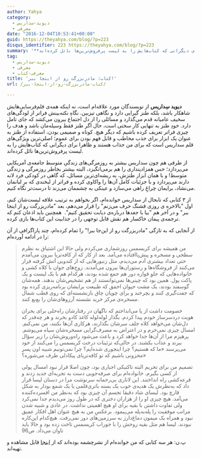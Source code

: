 ```yaml
---
author: Yahya
category:
  - دیوید-سداریس
  - معرفی
date: "2016-12-04T10:53:41+00:00"
guid: https://theyahya.com/blog/?p=223
disqus_identifier: 223 https://theyahya.com/blog/?p=223
summary: '**دیوید سِداریس** از نویسندگان مورد علاقه‌ام است، نه اینکه همه‌ی قلم‌فرسایی‌هایش شاهکار باشد،‌ بلکه طنز گیرایی دارد و نگاهی تیز‌بین. نگاهِ نکته‌بینش فراتر از لودگی‌های سخیف عامیانه قدم می‌گذارد و مسائلی را از دل اجتماع بیرون می‌کشد که جای تامل دارد. خودِ طنز به تنهایی کار سختی است، حال اگر طنز فقط وسیله‌مان باشد و هدف را چیزی فراتر تعریف کرده باشیم که دیگر هیچ. کوتاه و صمیمی بودن، استفاده از طنز به عنوان یک ابزار برای جذب مخاطب و قابل فهم بودن برای عموم؛ اصلی‌ترین ویژگی‌های قلم سداریس است که برای من جذاب هستند و ظاهرا برای دیگرانی که کتاب‌هایش را به لیست پرفروش‌ترین‌ها نائل کرده‌اند.'
tag:
  - دیوید-سداریس
  - معرفی
  - معرفی-کتاب
title: 'کتاب: مادربزرگت رو از اینجا ببر!'
url: /کتاب-مادربزرگت-رو-از-اینجا-ببر/

---
```

**دیوید سِداریس** از نویسندگان مورد علاقه‌ام است، نه اینکه همه‌ی قلم‌فرسایی‌هایش شاهکار باشد،‌ بلکه طنز گیرایی دارد و نگاهی تیز‌بین. نگاهِ نکته‌بینش فراتر از لودگی‌های سخیف عامیانه قدم می‌گذارد و مسائلی را از دل اجتماع بیرون می‌کشد که جای تامل دارد. خودِ طنز به تنهایی کار سختی است، حال اگر طنز فقط وسیله‌مان باشد و هدف را چیزی فراتر تعریف کرده باشیم که دیگر هیچ. کوتاه و صمیمی بودن، استفاده از طنز به عنوان یک ابزار برای جذب مخاطب و قابل فهم بودن برای عموم؛ اصلی‌ترین ویژگی‌های قلم سداریس است که برای من جذاب هستند و ظاهرا برای دیگرانی که کتاب‌هایش را به لیست پرفروش‌ترین‌ها نائل کرده‌اند.

از طرفی هم چون سداریس بیشتر به روزمرگی‌های زندگیِ متوسط جامعه‌ی آمریکایی می‌پردازد؛ حس همزادپنداری را هم برمی‌انگیزد، البته بیشتر بخاطر روزمرگی و زندگی متوسط! و با همان ابزار طنزش، به ریشه‌ای‌ترین مسائل،‌ که گاهی در کودکی فرد لانه دارند می‌پردازد و با جزئیات کامل آن‌ها را واکاوی کرده و فراتر از لبخندی که بر لبانمان می‌نشاد،‌ برایمان چراغِ راهی می‌سازد و عینکی به چشممان می‌زند تا درست‌تر نگاه کنیم.

از ۳ کتابی که تابحال از سداریس خوانده‌ام، اگر بخواهم به ترتیب علاقه لیست‌شان کنم، اول "بالاخره ی روزی قشنگ حرف می‌زنم" را قرار می‌دهم، بعد "مادربزرگت رو از اینجا ببر" و در آخر هم "بیا با جغدها درباره‌ی دیابت تحقیق کنیم".  همچنین باید اذعان کنم که ترجمه‌ی پیمان خاکسار هم نقش قابل توجهی را در جذابیت این کتاب‌ها بازی کرده.

از آنجایی که به تازگی "مادربزرگت رو از این‌جا ببر!" را تمام کرده‌ام، چند پاراگرافی از آن را در ادامه آورده‌‌ام:

> من همیشه برای کریسمس روزشماری می‌کردم ولی حالا این اشتیاق به نظرم سطحی و مسخره و پیش‌پاافتاده می‌آمد. بعد از کار که از کافه‌تریا بیرون می‌آمدم حتی تعداد بیشتری آدم می‌دیدم، مثل زنبور‌هایی که از کندویی آتش گرفته فرار می‌کنند از فروشگاه‌ها و رستوران‌ها بیرون می‌آمدند. زوج‌های جوان با کلاه کشی و خانواده‌هایی که جلوِ فواره دور هم جمع شده بودند، هرکدام هم با یک لیست و یک پاکت پول. همین بود که چینی‌ها نمی‌توانستند از هم تشخیص‌شان بدهند. همه‌شان گوسفند بودند، یک مشت حیوان احمق که طبیعت برایشان برنامه‌ریزی کرده بود که جفت‌گیری کنند و بچرخند و برای چوپان چاق بازنشسته‌ای که روی قطب شمال مسخره‌ی مرکز خرید نشسته آرزوهای‌شان را بع‌بع کنند.
>
> خصومت داشت از پا می‌انداختم که ناگهان در رفتارشان راه‌حلی برای بحران هویت دردسرساز خودم پیدا کردم. بگذار لوله‌لوله کاغذ کادو بخرند و هر چه‌قدر که دل‌شان می‌خواهد کلاه جلف سرشان بگذارند، هرکاری آن‌ها بکنند، من نمی‌کنم. امسال چیزی نمی‌خرم و در اعتراض به مصرف‌گرایی مسخره‌شان سیاه می‌پوشم. پرهیزم مرا از آن‌ها جدا خواهد کرد و باعث می‌شود راه‌وروش‌شان را زیر سؤال ببرند و عذاب بکشند. در حالی‌که تزئینات درخت کریسمس را می‌کنند از خود می‌پرسند «ما که هستیم؟ چرا اینجوری شده‌ایم؟ چرا نمی‌تونیم شبیه اون پسر محزونی باشیم که تو کافه‌تریای پیکادلی ظرف می‌شوره؟»
>
> تصمیم من برای تحریم البته تاکتیکی اجباری بود، چون اصلا قرار نبود امسال پولی از کسی بگیرم. خانواده‌ام برای صرفه‌جویی دست به تجربه‌ای جدید زدند و قرعه‌کشی راه انداختند. این لاتاری بی‌رحمانه سرنوشت مرا در دستان لیسا قرار داد که به‌نظرش یک هدیه‌ی خوب یک بسته باتری‌قلمی یا یک شمع بودار به شکل قارچ بود. لیسای شاد دقیقا تجسم آن چیزی بود که به‌نظر من افسرده‌کننده می‌آمد. هیچ چیزی او را از هزاران دختری که در طول روز می‌دیدم جدا نمی‌کرد ولی تفاوت داشتن با بقیه برای او هیچ اهمیتی نداشت. در عادی و شبیه شدن مراتب موفقیت را پله‌به‌پله می‌پیمود. برعکسِ من به هیچ عنوان اهل افکار عمیق نبود و همراه یک میمون دماغ‌دارز به سرزمین‌های دور نمی‌رفت. هیچ‌کدام این‌کاره نبودند. لیسا هم مثل بقیه روحش را با جوراب کریسمس تاخت زده بود و حالا باید تاوان می‌داد. ص96

پ.ن: هر سه کتابی که من خوانده‌ام از نشرچشمه بوده‌اند که از [اینجا](http://www.cheshmeh.ir/search/result.aspx?query=%D8%B3%D8%AF%D8%A7%D8%B1%DB%8C%D8%B3) قابل مشاهده و تهیه‌اند.
